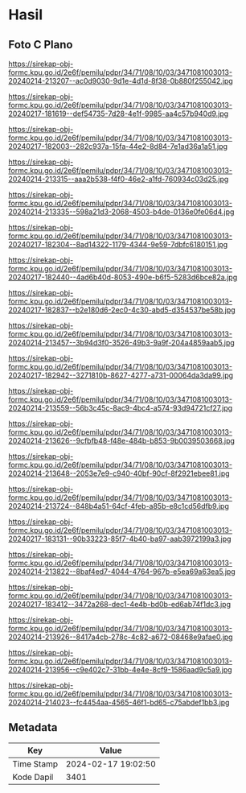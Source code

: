 # Hasil

## Foto C Plano

https://sirekap-obj-formc.kpu.go.id/2e6f/pemilu/pdpr/34/71/08/10/03/3471081003013-20240214-213207--ac0d9030-9d1e-4d1d-8f38-0b880f255042.jpg

https://sirekap-obj-formc.kpu.go.id/2e6f/pemilu/pdpr/34/71/08/10/03/3471081003013-20240217-181619--def54735-7d28-4e1f-9985-aa4c57b940d9.jpg

https://sirekap-obj-formc.kpu.go.id/2e6f/pemilu/pdpr/34/71/08/10/03/3471081003013-20240217-182003--282c937a-15fa-44e2-8d84-7e1ad36a1a51.jpg

https://sirekap-obj-formc.kpu.go.id/2e6f/pemilu/pdpr/34/71/08/10/03/3471081003013-20240214-213315--aaa2b538-f4f0-46e2-a1fd-760934c03d25.jpg

https://sirekap-obj-formc.kpu.go.id/2e6f/pemilu/pdpr/34/71/08/10/03/3471081003013-20240214-213335--598a21d3-2068-4503-b4de-0136e0fe06d4.jpg

https://sirekap-obj-formc.kpu.go.id/2e6f/pemilu/pdpr/34/71/08/10/03/3471081003013-20240217-182304--8ad14322-1179-4344-9e59-7dbfc6180151.jpg

https://sirekap-obj-formc.kpu.go.id/2e6f/pemilu/pdpr/34/71/08/10/03/3471081003013-20240217-182440--4ad6b40d-8053-490e-b6f5-5283d6bce82a.jpg

https://sirekap-obj-formc.kpu.go.id/2e6f/pemilu/pdpr/34/71/08/10/03/3471081003013-20240217-182837--b2e180d6-2ec0-4c30-abd5-d354537be58b.jpg

https://sirekap-obj-formc.kpu.go.id/2e6f/pemilu/pdpr/34/71/08/10/03/3471081003013-20240214-213457--3b94d3f0-3526-49b3-9a9f-204a4859aab5.jpg

https://sirekap-obj-formc.kpu.go.id/2e6f/pemilu/pdpr/34/71/08/10/03/3471081003013-20240217-182942--3271810b-8627-4277-a731-00064da3da99.jpg

https://sirekap-obj-formc.kpu.go.id/2e6f/pemilu/pdpr/34/71/08/10/03/3471081003013-20240214-213559--56b3c45c-8ac9-4bc4-a574-93d94721cf27.jpg

https://sirekap-obj-formc.kpu.go.id/2e6f/pemilu/pdpr/34/71/08/10/03/3471081003013-20240214-213626--9cfbfb48-f48e-484b-b853-9b0039503668.jpg

https://sirekap-obj-formc.kpu.go.id/2e6f/pemilu/pdpr/34/71/08/10/03/3471081003013-20240214-213648--2053e7e9-c940-40bf-90cf-8f2921ebee81.jpg

https://sirekap-obj-formc.kpu.go.id/2e6f/pemilu/pdpr/34/71/08/10/03/3471081003013-20240214-213724--848b4a51-64cf-4feb-a85b-e8c1cd56dfb9.jpg

https://sirekap-obj-formc.kpu.go.id/2e6f/pemilu/pdpr/34/71/08/10/03/3471081003013-20240217-183131--90b33223-85f7-4b40-ba97-aab3972199a3.jpg

https://sirekap-obj-formc.kpu.go.id/2e6f/pemilu/pdpr/34/71/08/10/03/3471081003013-20240214-213822--8baf4ed7-4044-4764-967b-e5ea69a63ea5.jpg

https://sirekap-obj-formc.kpu.go.id/2e6f/pemilu/pdpr/34/71/08/10/03/3471081003013-20240217-183412--3472a268-dec1-4e4b-bd0b-ed6ab74f1dc3.jpg

https://sirekap-obj-formc.kpu.go.id/2e6f/pemilu/pdpr/34/71/08/10/03/3471081003013-20240214-213926--8417a4cb-278c-4c82-a672-08468e9afae0.jpg

https://sirekap-obj-formc.kpu.go.id/2e6f/pemilu/pdpr/34/71/08/10/03/3471081003013-20240214-213956--c9e402c7-31bb-4e4e-8cf9-1586aad9c5a9.jpg

https://sirekap-obj-formc.kpu.go.id/2e6f/pemilu/pdpr/34/71/08/10/03/3471081003013-20240214-214023--fc4454aa-4565-46f1-bd65-c75abdef1bb3.jpg


## Metadata

| Key        | Value               |
| ---------- | ------------------- |
| Time Stamp | 2024-02-17 19:02:50 |
| Kode Dapil | 3401                |



